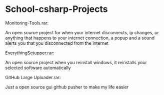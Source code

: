 # School-csharp-Projects

Monitoring-Tools.rar:

An open source project for when your internet disconnects, ip changes, or anything that happens to your internet connection, a popup and a sound alerts you that you disconnected from the internet

EverythingSetupper.rar:

An open source project when you reinstall windows, it reinstalls your selected software automatically

GitHub Large Uploader.rar:

Just a open source gui github pusher to make my life easier
